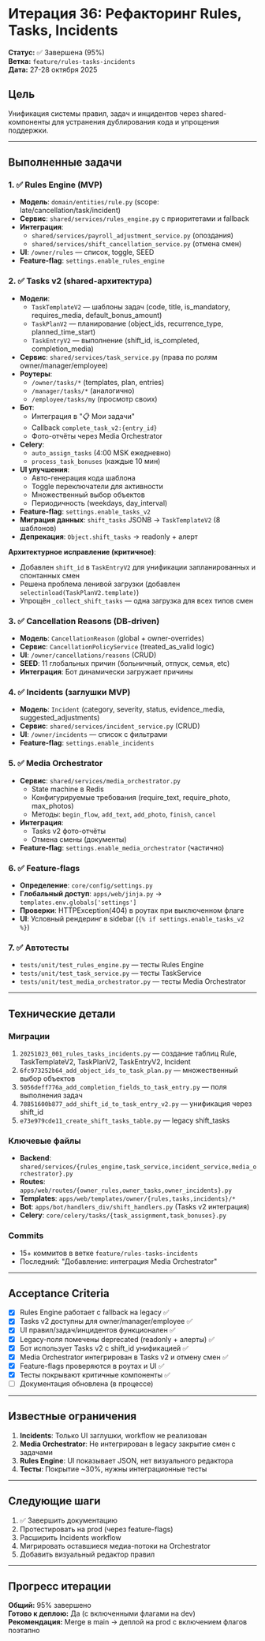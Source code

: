 # Итерация 36: Рефакторинг Rules, Tasks, Incidents

**Статус:** ✅ Завершена (95%)  
**Ветка:** `feature/rules-tasks-incidents`  
**Дата:** 27-28 октября 2025  

## Цель

Унификация системы правил, задач и инцидентов через shared-компоненты для устранения дублирования кода и упрощения поддержки.

---

## Выполненные задачи

### 1. ✅ Rules Engine (MVP)
- **Модель**: `domain/entities/rule.py` (scope: late/cancellation/task/incident)
- **Сервис**: `shared/services/rules_engine.py` с приоритетами и fallback
- **Интеграция**: 
  - `shared/services/payroll_adjustment_service.py` (опоздания)
  - `shared/services/shift_cancellation_service.py` (отмена смен)
- **UI**: `/owner/rules` — список, toggle, SEED
- **Feature-flag**: `settings.enable_rules_engine`

### 2. ✅ Tasks v2 (shared-архитектура)
- **Модели**: 
  - `TaskTemplateV2` — шаблоны задач (code, title, is_mandatory, requires_media, default_bonus_amount)
  - `TaskPlanV2` — планирование (object_ids, recurrence_type, planned_time_start)
  - `TaskEntryV2` — выполнение (shift_id, is_completed, completion_media)
- **Сервис**: `shared/services/task_service.py` (права по ролям owner/manager/employee)
- **Роутеры**: 
  - `/owner/tasks/*` (templates, plan, entries)
  - `/manager/tasks/*` (аналогично)
  - `/employee/tasks/my` (просмотр своих)
- **Бот**: 
  - Интеграция в "📋 Мои задачи"
  - Callback `complete_task_v2:{entry_id}`
  - Фото-отчёты через Media Orchestrator
- **Celery**: 
  - `auto_assign_tasks` (4:00 MSK ежедневно)
  - `process_task_bonuses` (каждые 10 мин)
- **UI улучшения**:
  - Авто-генерация кода шаблона
  - Toggle переключатели для активности
  - Множественный выбор объектов
  - Периодичность (weekdays, day_interval)
- **Feature-flag**: `settings.enable_tasks_v2`
- **Миграция данных**: `shift_tasks` JSONB → `TaskTemplateV2` (8 шаблонов)
- **Депрекация**: `Object.shift_tasks` → readonly + алерт

**Архитектурное исправление (критичное)**:
- Добавлен `shift_id` в `TaskEntryV2` для унификации запланированных и спонтанных смен
- Решена проблема ленивой загрузки (добавлен `selectinload(TaskPlanV2.template)`)
- Упрощён `_collect_shift_tasks` — одна загрузка для всех типов смен

### 3. ✅ Cancellation Reasons (DB-driven)
- **Модель**: `CancellationReason` (global + owner-overrides)
- **Сервис**: `CancellationPolicyService` (treated_as_valid logic)
- **UI**: `/owner/cancellations/reasons` (CRUD)
- **SEED**: 11 глобальных причин (больничный, отпуск, семья, etc)
- **Интеграция**: Бот динамически загружает причины

### 4. ✅ Incidents (заглушки MVP)
- **Модель**: `Incident` (category, severity, status, evidence_media, suggested_adjustments)
- **Сервис**: `shared/services/incident_service.py` (CRUD)
- **UI**: `/owner/incidents` — список с фильтрами
- **Feature-flag**: `settings.enable_incidents`

### 5. ✅ Media Orchestrator
- **Сервис**: `shared/services/media_orchestrator.py`
  - State machine в Redis
  - Конфигурируемые требования (require_text, require_photo, max_photos)
  - Методы: `begin_flow`, `add_text`, `add_photo`, `finish`, `cancel`
- **Интеграция**:
  - Tasks v2 фото-отчёты
  - Отмена смены (документы)
- **Feature-flag**: `settings.enable_media_orchestrator` (частично)

### 6. ✅ Feature-flags
- **Определение**: `core/config/settings.py`
- **Глобальный доступ**: `apps/web/jinja.py` → `templates.env.globals['settings']`
- **Проверки**: HTTPException(404) в роутах при выключенном флаге
- **UI**: Условный рендеринг в sidebar (`{% if settings.enable_tasks_v2 %}`)

### 7. ✅ Автотесты
- `tests/unit/test_rules_engine.py` — тесты Rules Engine
- `tests/unit/test_task_service.py` — тесты TaskService
- `tests/unit/test_media_orchestrator.py` — тесты Media Orchestrator

---

## Технические детали

### Миграции
1. `20251023_001_rules_tasks_incidents.py` — создание таблиц Rule, TaskTemplateV2, TaskPlanV2, TaskEntryV2, Incident
2. `6fc973252b64_add_object_ids_to_task_plan.py` — множественный выбор объектов
3. `5056deff776a_add_completion_fields_to_task_entry.py` — поля выполнения задач
4. `78851600b877_add_shift_id_to_task_entry_v2.py` — унификация через shift_id
5. `e73e979cde11_create_shift_tasks_table.py` — legacy shift_tasks

### Ключевые файлы
- **Backend**: `shared/services/{rules_engine,task_service,incident_service,media_orchestrator}.py`
- **Routes**: `apps/web/routes/{owner_rules,owner_tasks,owner_incidents}.py`
- **Templates**: `apps/web/templates/owner/{rules,tasks,incidents}/*`
- **Bot**: `apps/bot/handlers_div/shift_handlers.py` (Tasks v2 интеграция)
- **Celery**: `core/celery/tasks/{task_assignment,task_bonuses}.py`

### Commits
- 15+ коммитов в ветке `feature/rules-tasks-incidents`
- Последний: "Добавление: интеграция Media Orchestrator"

---

## Acceptance Criteria

- [x] Rules Engine работает с fallback на legacy ✅
- [x] Tasks v2 доступны для owner/manager/employee ✅
- [x] UI правил/задач/инцидентов функционален ✅
- [x] Legacy-поля помечены deprecated (readonly + алерты) ✅
- [x] Бот использует Tasks v2 с shift_id унификацией ✅
- [x] Media Orchestrator интегрирован в Tasks v2 и отмену смен ✅
- [x] Feature-flags проверяются в роутах и UI ✅
- [x] Тесты покрывают критичные компоненты ✅
- [ ] Документация обновлена (в процессе)

---

## Известные ограничения

1. **Incidents**: Только UI заглушки, workflow не реализован
2. **Media Orchestrator**: Не интегрирован в legacy закрытие смен с задачами
3. **Rules Engine**: UI показывает JSON, нет визуального редактора
4. **Тесты**: Покрытие ~30%, нужны интеграционные тесты

---

## Следующие шаги

1. ✅ Завершить документацию
2. Протестировать на prod (через feature-flags)
3. Расширить Incidents workflow
4. Мигрировать оставшиеся медиа-потоки на Orchestrator
5. Добавить визуальный редактор правил

---

## Прогресс итерации

**Общий:** 95% завершено  
**Готово к деплою:** Да (с включенными флагами на dev)  
**Рекомендация:** Merge в main → деплой на prod с включением флагов поэтапно

